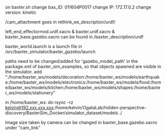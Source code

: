 on baxter.sh
change bax_ID: 011604P0017
change IP: 172.17.0.2
change version: kinetic

/cam_attachment goes in rethink_ee_description/urdf/

left_end_effectormod.urdf.xacro & baxter.urdf.xacro & baxter_base.gazebo.xacro can be found in /baxter_description/urdf

baxter_world.launch is a launch file in /src/baxter_simulator/baxter_gazebo/launch

paths need to be changed/added for  'gazebo_model_path' in the package.xml of baxter_sim_examples, so that objects spawned are visible in the simulator.
add ":/home/baxter_ws/models/decoration:/home/baxter_ws/models/earthquake:/home/baxter_ws/models/electronics:/home/baxter_ws/models/food:/home/baxter_ws/models/kitchen:/home/baxter_ws/models/shapes:/home/baxter_ws/models/stationery" 

in /home/baxter_ws: do rsync -rz kelvin@192.xxx.xxx.xxx:/home/kelvin/OgataLab/hidden-perspective-discovery/BaxterSim_Docker/simulator_dataset/models ./

Image size taken by camera can be changed in baxter_base.gazebo.xacro under "cam_link"

